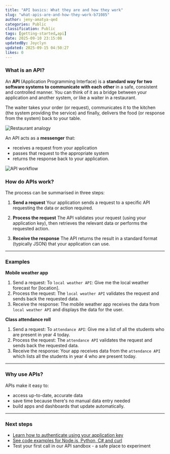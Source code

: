 ```yaml
---
title: "API basics: What they are and how they work"
slug: "what-apis-are-and-how-they-work-b71085"
author: jeny-amatya-qed
categories: Public
classification: Public
tags: [getting-started,api]
date: 2025-09-10 23:15:08 
updatedBy: Joyclyn
updated: 2025-09-15 04:50:27 
likes: 0
---
```


### What is an API?
An **API** (Application Programming Interface) is a **standard way for two software systems to communicate with each other** in a safe, consistent and controlled manner. You can think of it as a bridge between your application and another system, or like a waiter in a restaurant.

The waiter takes your order (or request), communicates it to the kitchen (the system providing the service) and finally, delivers the food (or response from the system) back to your table. 

 ![Restaurant analogy](https://sadevportal3.blob.core.windows.net/root/post/API-kitchen-analogy.png)

An API acts as a **messenger** that:  
- receives a request from your application
- passes that request to the appropriate system  
- returns the response back to your application.  

![API workflow](https://sadevportal3.blob.core.windows.net/root/post/what-is-an-api.png)

### How do APIs work?
The process can be summarised in three steps:
1. **Send a request**
Your application sends a request to a specific API requesting the data or action required. 

2. **Process the request**
The API validates your request (using your application key), then retrieves the relevant data or performs the requested action.

3. **Receive the response**
The API returns the result in a standard format (typically JSON) that your application can use.

---
### Examples
**Mobile weather app**
1. Send a request: To `local weather API`: Give me the local weather forecast for [location].
2. Process the request: The `local weather API` validates the request and sends back the requested data.
3. Receive the response: The mobile weather app receives the data from `local weather API` and displays the data for the user.

**Class attendance roll**
1. Send a request: To `attendance API`: Give me a list of all the students who are present in year 4 today.
2. Process the request: The `attendance API` validates the request and sends back the requested data.
3. Receive the response: Your app receives data from the `attendance API` which lists all the students in year 4 who are present today.

---
### Why use APIs?
APIs make it easy to:
- access up-to-date, accurate data
- save time because there's no manual data entry needed
- build apps and dashboards that update automatically.

---
### Next steps
- [Learn how to authenticate using your application key](/public/setting-up-and-managing-your-application-key-57837c/)
- [See code examples for Node.js, Python, C# and curl](/public/code-examples-of-connecting-your-app-661a99/)
- Test your first call in our API sandbox - a safe place to experiment